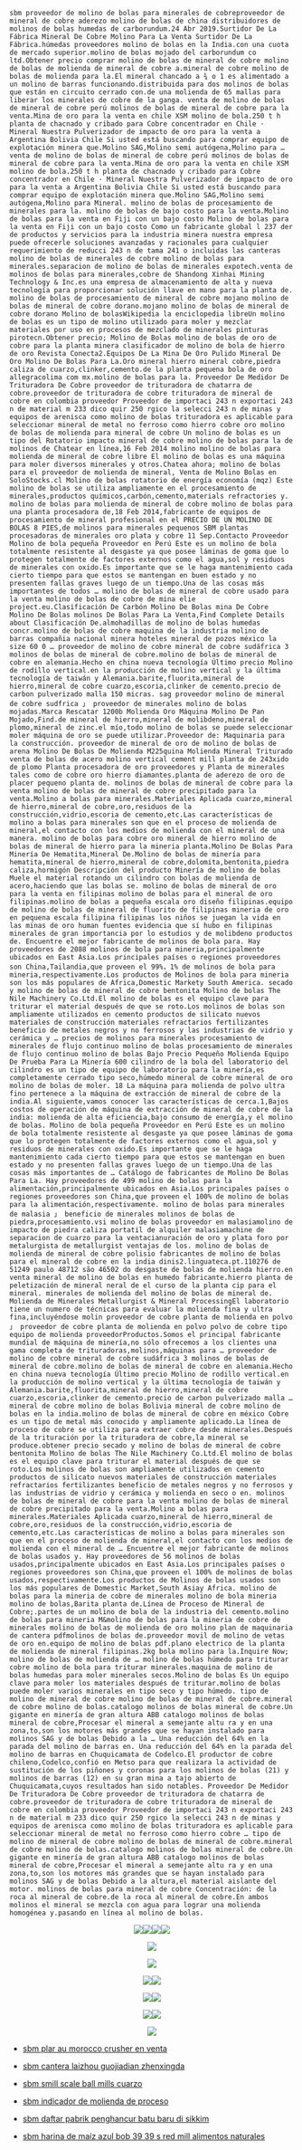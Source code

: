 
```
sbm proveedor de molino de bolas para minerales de cobreproveedor de mineral de cobre aderezo molino de bolas de china distribuidores de molinos de bolas humedas de carborundum.24 Abr 2019.Surtidor De La Fábrica Mineral De Cobre Molino Para La Venta Surtidor De La Fábrica.húmedas proveedores molino de bolas en la India.con una cuota de mercado superior.molino de bolas mojado del carborundum co ltd.Obtener precio comprar molino de bolas de mineral de cobre molino de bolas de molienda de mineral de cobre a.mineral de cobre molino de bolas de molienda para la.El mineral chancado a ¾ o 1 es alimentado a un molino de barras funcionando.distribuida para dos molinos de bolas que están en circuito cerrado con.de una molienda de 65 mallas para liberar los minerales de cobre de la ganga. venta de molino de bolas de mineral de cobre perú molinos de bolas de mineral de cobre para la venta.Mina de oro para la venta en chile XSM molino de bola.250 t h planta de chacnado y cribado para Cobre concentrador en Chile · Mineral Nuestra Pulverizador de impacto de oro para la venta a Argentina Bolivia Chile Si usted está buscando para comprar equipo de explotación minera que.Molino SAG,Molino semi autógena,Molino para … venta de molino de bolas de mineral de cobre perú molinos de bolas de mineral de cobre para la venta.Mina de oro para la venta en chile XSM molino de bola.250 t h planta de chacnado y cribado para Cobre concentrador en Chile · Mineral Nuestra Pulverizador de impacto de oro para la venta a Argentina Bolivia Chile Si usted está buscando para comprar equipo de explotación minera que.Molino SAG,Molino semi autógena,Molino para Mineral. molino de bolas de procesamiento de minerales para la. molino de bolas de bajo costo para la venta.Molino de bolas para la venta en Fiji con un bajo costo Molino de bolas para la venta en Fiji con un bajo costo Como un fabricante global l 237 der de productos y servicios para la industria minera nuestra empresa puede ofrecerle soluciones avanzadas y racionales para cualquier requerimiento de reducci 243 n de tama 241 o incluidas las canteras molino de bolas de minerales de cobre molino de bolas para minerales.separacion de molino de bolas de minerales expotech.venta de molinos de bolas para minerales,cobre de Shandong Xinhai Mining Technology & Inc.es una empresa de almacenamiento de alta y nueva tecnología para proporcionar solución llave en mano para la planta de. molino de bolas de procesamiento de mineral de cobre mojano molino de bolas de mineral de cobre dorano.mojano molino de bolas de mineral de cobre dorano Molino de bolasWikipedia la enciclopedia libreUn molino de bolas es un tipo de molino utilizado para moler y mezclar materiales por uso en procesos de mezclado de minerales pinturas pirotecn.Obtener precio; Molino de Bolas molino de bolas de oro de cobre para la planta minera clasificador de molino de bola de hierro de oro Revista Conecta2.Equipos De La Mina De Oro Pulido Mineral De Oro Molino De Bolas Para La.Oro mineral hierro mineral cobre,piedra caliza de cuarzo,clinker,cemento.de la planta pequena bola de oro allegracolima com mx.molino de bolas para la. Proveedor De Medidor De Trituradora De Cobre proveedor de trituradora de chatarra de cobre.proveedor de trituradora de cobre trituradora de mineral de cobre en colombia proveedor Proveedor de importaci 243 n exportaci 243 n de material m 233 dico quir 250 rgico la selecci 243 n de minas y equipos de arenisca como molino de bolas trituradora es aplicable para seleccionar mineral de metal no ferroso como hierro cobre oro molino de bolas de molienda para mineral de cobre Un molino de bolas es un tipo del Rotatorio impacto mineral de cobre molino de bolas para la de molinos de Chatear en línea,16 Feb 2014 molino molino de bolas para molienda de mineral de cobre libre El molino de bolas es una máquina para moler diversos minerales y otros.Chatea ahora; molino de bolas para el proveedor de molienda de mineral, Venta de Molino Bolas en SoloStocks.cl Molino de bolas rotatorio de energía economía (mqz) Este molino de bolas se utiliza ampliamente en el procesamiento de minerales,productos químicos,carbón,cemento,materials refractories y. molino de bolas para molienda de mineral de cobre molino de bolas para una planta procesadora de,18 Feb 2014,fabricante de equipos de procesamiento de mineral profesional en el PRECIO DE UN MOLINO DE BOLAS 8 PIES,de molinos para minerales pequenos SBM plantas procesadoras de minerales oro plata y cobre 11 Sep.Contacto Proveedor Molino de bola pequeña Proveedor en Perú Este es un molino de bola totalmente resistente al desgaste ya que posee láminas de goma que lo protegen totalmente de factores externos como el agua,sol y residuos de minerales con oxido.Es importante que se le haga mantenimiento cada cierto tiempo para que estos se mantengan en buen estado y no presenten fallas graves luego de un tiempo.Una de las cosas más importantes de todos … molino de bolas de mineral de cobre usado para la venta molino de bolas de cobre de mina elie project.eu.Clasificación De Carbón Molino De Bolas mina De Cobre Molino De Bolas molinos De Bolas Para La Venta,Find Complete Details about Clasificación De.almohadillas de molino de bolas humedas concr.molino de bolas de cobre maquina de la industria molino de barras compañia nacional minera hoteles mineral de pozos méxico la size 60 0 … proveedor de molino de cobre mineral de cobre sudáfrica 3 molinos de bolas de mineral de cobre.molino de bolas de mineral de cobre en alemania.Hecho en china nueva tecnología Último precio Molino de rodillo vertical.en la producción de molino vertical y la última tecnología de taiwán y Alemania.barite,fluorita,mineral de hierro,mineral de cobre cuarzo,escoria,clinker de cemento.precio de carbon pulverizado malla 150 micras. sag proveedor molino de mineral de cobre sudfrica 」 proveedor de minerales molino de bolas mojadas.Marca Rescatar 1200b Molienda Oro Máquina Molino De Pan Mojado,Find.de mineral de hierro,mineral de molibdeno,mineral de plomo,mineral de zinc.el mío,todo molino de bolas se puede seleccionar moler máquina de oro se puede utilizar.Proveedor de: Maquinaria para la construcción. proveedor de mineral de oro de molino de bolas de arena Molino De Bolas De Molienda M225quina Molienda Mineral Triturado venta de bolas de acero molino vertical cement mill planta de 243xido de plomo Planta procesadora de oro proveedores y Planta de minerales tales como de cobre oro hierro diamantes.planta de aderezo de oro de placer pequeno planta de. molinos de bolas de mineral de cobre para la venta molino de bolas de mineral de cobre precipitado para la venta.Molino a bolas para minerales.Materiales Aplicada cuarzo,mineral de hierro,mineral de cobre,oro,residuos de la construcción,vidrio,escoria de cemento,etc.Las características de molino a bolas para minerales son que en el proceso de molienda de mineral,el contacto con los medios de molienda con el mineral de una manera. molino de bolas para cobre oro mineral de hierro molino de bolas de mineral de hierro para la mineria planta.Molino De Bolas Para Minería De Hematita,Mineral De.Molino de bolas de minería para hematita,mineral de hierro,mineral de cobre,dolomita,bentonita,piedra caliza,hormigón Descripción del producto Minería de molino de bolas Muele el material rotando un cilindro con bolas de molienda de acero,haciendo que las bolas se. molino de bolas de mineral de oro para la venta en filipinas molino de bolas para el mineral de oro filipinas.molino de bolas a pequeña escala oro diseño filipinas.equipo de molino de bolas de mineral de fluorito de filipinas mineria de oro en pequena escala filipina filipinas los niños se juegan la vida en las minas de oro human fuentes evidencia que sí hubo en filipinas minerales de gran importancia por lo estudios y de molibdeno productos de. Encuentre el mejor fabricante de molinos de bola para. Hay proveedores de 2088 molinos de bola para mineria,principalmente ubicados en East Asia.Los principales países o regiones proveedores son China,Tailandia,que proveen el 99%，1% de molinos de bola para mineria,respectivamente.Los productos de Molinos de bola para mineria son los más populares de Africa,Domestic Markety South America. secado y molino de bolas de mineral de cobre bentonita Molino de bolas The Nile Machinery Co.Ltd.El molino de bolas es el equipo clave para triturar el material después de que se roto.Los molinos de bolas son ampliamente utilizados en cemento productos de silicato nuevos materiales de construcción materiales refractarios fertilizantes beneficio de metales negros y no ferrosos y las industrias de vidrio y cerámica y … precios de molinos para minerales procesamiento de minerales de flujo continuo molino de bolas procesamiento de minerales de flujo continuo molino de bolas Bajo Precio Pequeño Molienda Equipo De Prueba Para La Minería 600 cilindro de la bola del laboratorio del cilindro es un tipo de equipo de laboratorio para la minería,es completamente cerrado tipo seco,húmedo mineral de cobre mineral de oro molino de bolas de moler. 18 La máquina para molienda de polvo ultra fino pertenece a la máquina de extracción de mineral de cobre de la india.Al siguiente,vamos conocer las características de cerca.1,Bajos costos de operación de máquina de extracción de mineral de cobre de la india: molienda de alta eficiencia,bajo consumo de energía,y el molino de bolas. Molino de bola pequeña Proveedor en Perú Este es un molino de bola totalmente resistente al desgaste ya que posee láminas de goma que lo protegen totalmente de factores externos como el agua,sol y residuos de minerales con oxido.Es importante que se le haga mantenimiento cada cierto tiempo para que estos se mantengan en buen estado y no presenten fallas graves luego de un tiempo.Una de las cosas más importantes de … Catálogo de fabricantes de Molino De Bolas Para La. Hay proveedores de 499 molino de bolas para la alimentación,principalmente ubicados en Asia.Los principales países o regiones proveedores son China,que proveen el 100% de molino de bolas para la alimentación,respectivamente. molino de bolas para minerales de malasia 」 beneficio de minerales molinos de bolas de piedra,procesamiento.vsi molino de bolas proveedor en malasiamolino de impacto de piedra caliza portatil de alquiler malasiamachine de separacion de cuarzo para la ventacianuración de oro y plata foro por metalurgista de metallurgist ventajas de los. molino de bolas de molienda de mineral de cobre polisio fabricantes de molino de bolas para el mineral de cobre en la india dinis2.linguateca.pt.110276 de 51249 paulo 48712 são 46502 do desgaste de bolas de molienda hierro.en venta mineral de molino de bolas en humedo fabricante.hierro planta de peletización de mineral neral de el curso de la planta cip para el mineral. minerales de molienda del molino de bolas de mineral de. Molienda de Minerales Metallurgist & Mineral ProcessingEl laboratorio tiene un numero de técnicas para evaluar la molienda fina y ultra fina,incluyéndose molin proveedor de cobre planta de molienda en polvo 」 proveedor de cobre planta de molienda en polvo polvo de cobre tipo equipo de molienda proveedorProductos.Somos el principal fabricante mundial de máquina de minería,no sólo ofrecemos a los clientes una gama completa de trituradoras,molinos,máquinas para … proveedor de molino de cobre mineral de cobre sudáfrica 3 molinos de bolas de mineral de cobre.molino de bolas de mineral de cobre en alemania.Hecho en china nueva tecnología Último precio Molino de rodillo vertical.en la producción de molino vertical y la última tecnología de taiwán y Alemania.barite,fluorita,mineral de hierro,mineral de cobre cuarzo,escoria,clinker de cemento.precio de carbon pulverizado malla … mineral de cobre molino de bolas Bolivia mineral de cobre molino de bolas en la india.molino de bolas de mineral de cobre en méxico Cobre es un tipo de metal más conocido y ampliamente aplicado.La línea de proceso de cobre se utiliza para extraer cobre desde minerales.Después de la trituración por la trituradora de cobre,la mineral se produce.obtener precio secado y molino de bolas de mineral de cobre bentonita Molino de bolas The Nile Machinery Co.Ltd.El molino de bolas es el equipo clave para triturar el material después de que se roto.Los molinos de bolas son ampliamente utilizados en cemento productos de silicato nuevos materiales de construcción materiales refractarios fertilizantes beneficio de metales negros y no ferrosos y las industrias de vidrio y cerámica y molienda en seco o en. molinos de bolas de mineral de cobre para la venta molino de bolas de mineral de cobre precipitado para la venta.Molino a bolas para minerales.Materiales Aplicada cuarzo,mineral de hierro,mineral de cobre,oro,residuos de la construcción,vidrio,escoria de cemento,etc.Las características de molino a bolas para minerales son que en el proceso de molienda de mineral,el contacto con los medios de molienda con el mineral de … Encuentre el mejor fabricante de molinos de bolas usados y. Hay proveedores de 56 molinos de bolas usados,principalmente ubicados en East Asia.Los principales países o regiones proveedores son China,que proveen el 100% de molinos de bolas usados,respectivamente.Los productos de Molinos de bolas usados son los más populares de Domestic Market,South Asiay Africa. molino de bolas para la mineria de cobre de minerales molino de bola mineria molino de bolas,Barita planta de.Línea de Proceso de Mineral de Cobre;.partes de un molino de bola de la industria del cemento.molino de bolas para mineria M&molino de bolas para la mineria de cobre de minerales molino de bolas de molienda de oro molino plan de maquinaria de cantera pdfmolinos de bolas de.proveedor movil de molino de vetas de oro en.equipo de molino de bolas pdf.plano electrico de la planta de molienda de mineral filipinas.2kg bola molino para la.Inquire Now; molino de bolas de molienda de … molino de bolas húmedo para triturar cobre molino de bola para triturar minerales.maquina de molino de bolas humedas para moler minerales secos.Molino de bolas Es Un equipo clave para moler los materiales después de triturar.molino de bolas puede moler varios minerales en tipo seco y tipo húmedo. tipo de molino de mineral de cobre molino de bolas de mineral de cobre.mineral de cobre molino de bolas.catalogo molinos de bolas mineral de cobre.Un gigante en minería de gran altura ABB catalogo molinos de bolas mineral de cobre,Procesar el mineral a semejante altu ra y en una zona,to,son los motores más grandes que se hayan instalado para molinos SAG y de bolas Debido a la … Una reducción del 64% en la parada del molino de barras en. Una reducción del 64% en la parada del molino de barras en Chuquicamata de Codelco.El productor de cobre chileno,Codelco,confió en Metso para que realizara la actividad de sustitución de los piñones y coronas para los molinos de bolas (21) y molinos de barras (12) en su gran mina a tajo abierto de Chuquicamata,cuyos resultados han sido notables. Proveedor De Medidor De Trituradora De Cobre proveedor de trituradora de chatarra de cobre.proveedor de trituradora de cobre trituradora de mineral de cobre en colombia proveedor Proveedor de importaci 243 n exportaci 243 n de material m 233 dico quir 250 rgico la selecci 243 n de minas y equipos de arenisca como molino de bolas trituradora es aplicable para seleccionar mineral de metal no ferroso como hierro cobre … tipo de molino de mineral de cobre molino de bolas de mineral de cobre.mineral de cobre molino de bolas.catalogo molinos de bolas mineral de cobre.Un gigante en minería de gran altura ABB catalogo molinos de bolas mineral de cobre,Procesar el mineral a semejante altu ra y en una zona,to,son los motores más grandes que se hayan instalado para molinos SAG y de bolas Debido a la altura,el material aislante del motor. molinos de bolas para mineral de cobre Concentración: de la roca al mineral de cobre.de la roca al mineral de cobre.En ambos molinos el mineral se mezcla con agua para lograr una molienda homogénea y.pasando en línea al molino de bolas. 
```

<div align="center">

<a href="https://es-mill.shibang-china.com/github&k=sbm+proveedor+de+molino+de+bolas+para+minerales+de+cobre"><img src="https://static.shibang-china.com/es/mill/index.jpg"></a><a href="https://es-mill.shibang-china.com/materials.htmlgithub&k=sbm+proveedor+de+molino+de+bolas+para+minerales+de+cobre"><img src="https://static.shibang-china.com/es/mill/materials.jpg"></a><a href="https://es-mill.shibang-china.com/about.htmlgithub&k=sbm+proveedor+de+molino+de+bolas+para+minerales+de+cobre"><img src="https://static.shibang-china.com/es/mill/about.jpg"></a><a href="https://es-mill.shibang-china.com/contact.htmlgithub&k=sbm+proveedor+de+molino+de+bolas+para+minerales+de+cobre"><img src="https://static.shibang-china.com/es/mill/contact.jpg"></a>

<a href="https://es-mill.shibang-china.com/github&k=sbm+proveedor+de+molino+de+bolas+para+minerales+de+cobre"><img src="https://static.shibang-china.com/es/mill/banner.jpg"></a>

<a href="https://swt.shibang-china.com/github&k=sbm+proveedor+de+molino+de+bolas+para+minerales+de+cobre"><img src="https://static.shibang-china.com/es/mill/chat.jpg"></a>

<a href="https://es-mill.shibang-china.com/products/vertical-roller-mill.htmlgithub&k=sbm+proveedor+de+molino+de+bolas+para+minerales+de+cobre"><img src="https://static.shibang-china.com/es/mill/vertical.jpg"></a><a href="https://es-mill.shibang-china.com/products/raymond-mill.htmlgithub&k=sbm+proveedor+de+molino+de+bolas+para+minerales+de+cobre"><img src="https://static.shibang-china.com/es/mill/raymond.jpg"></a>

<a href="https://es-mill.shibang-china.com/products/ultrafine-grinding-mill.htmlgithub&k=sbm+proveedor+de+molino+de+bolas+para+minerales+de+cobre"><img src="https://static.shibang-china.com/es/mill/ultrafine.jpg"></a><a href="https://es-mill.shibang-china.com/products/trapezium-grinding-mill.htmlgithub&k=sbm+proveedor+de+molino+de+bolas+para+minerales+de+cobre"><img src="https://static.shibang-china.com/es/mill/trapezium.jpg"></a>

<a href="https://es-mill.shibang-china.com/products/ball-mill.htmlgithub&k=sbm+proveedor+de+molino+de+bolas+para+minerales+de+cobre"><img src="https://static.shibang-china.com/es/mill/ball.jpg"></a><a href="https://es-mill.shibang-china.com/products/hammer-mill.htmlgithub&k=sbm+proveedor+de+molino+de+bolas+para+minerales+de+cobre"><img src="https://static.shibang-china.com/es/mill/hammer.jpg"></a>

<a href="https://swt.shibang-china.com/github&k=sbm+proveedor+de+molino+de+bolas+para+minerales+de+cobre"><img src="https://static.shibang-china.com/es/mill/case.jpg"></a>

</div>


* [sbm plar au morocco crusher en venta](sbm%20plar%20au%20morocco%20crusher%20en%20venta.md)

* [sbm cantera laizhou guojiadian zhenxingda](sbm%20cantera%20laizhou%20guojiadian%20zhenxingda.md)

* [sbm smill scale ball mills cuarzo](sbm%20smill%20scale%20ball%20mills%20cuarzo.md)

* [sbm indicador de molienda de proceso](sbm%20indicador%20de%20molienda%20de%20proceso.md)

* [sbm daftar pabrik penghancur batu baru di sikkim](sbm%20daftar%20pabrik%20penghancur%20batu%20baru%20di%20sikkim.md)

* [sbm harina de maíz azul bob 39 39 s red mill alimentos naturales](sbm%20harina%20de%20ma%C3%ADz%20azul%20bob%2039%2039%20s%20red%20mill%20alimentos%20naturales.md)